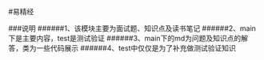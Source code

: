#易精经

###说明
######1、该模块主要为面试题、知识点及读书笔记
######2、main下是主要内容，test是测试验证
######3、main下的md为问题及知识点的解答，类为一些代码展示
######4、test中仅仅是为了补充做测试验证知识
